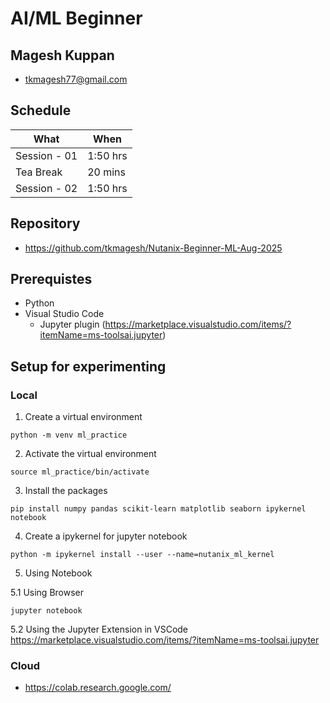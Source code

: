 # AI/ML Beginner

## Magesh Kuppan
- tkmagesh77@gmail.com

## Schedule
| What | When |
| ---- | ---- |
| Session - 01 | 1:50 hrs |
| Tea Break | 20 mins |
| Session - 02 | 1:50 hrs |

## Repository
- https://github.com/tkmagesh/Nutanix-Beginner-ML-Aug-2025


## Prerequistes
- Python
- Visual Studio Code
    - Jupyter plugin (https://marketplace.visualstudio.com/items/?itemName=ms-toolsai.jupyter) 

## Setup for experimenting
### Local
1. Create a virtual environment
```shell
python -m venv ml_practice
```

2. Activate the virtual environment
```shell
source ml_practice/bin/activate
```

3. Install the packages
```shell
pip install numpy pandas scikit-learn matplotlib seaborn ipykernel notebook
```

4. Create a ipykernel for jupyter notebook
```shell
python -m ipykernel install --user --name=nutanix_ml_kernel
```

5. Using Notebook

5.1 Using Browser 
```shell
jupyter notebook
```

5.2 Using the Jupyter Extension in VSCode
https://marketplace.visualstudio.com/items/?itemName=ms-toolsai.jupyter

### Cloud
- https://colab.research.google.com/


